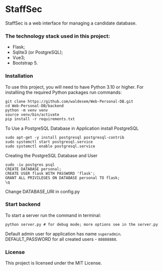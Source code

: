 # StaffSec

StaffSec is a web interface for managing a candidate database.

### The technology stack used in this project:

- Flask;
- Sqlite3 (or PostgreSQL);
- Vue3;
- Bootstrap 5.

### Installation

To use this project, you will need to have Python 3.10 or higher.
For installiing the required Python packages run commands:
```
git clone https://github.com/waldesem/Web-Personal-DB.git
cd Web-Personal-DB/backend
python -m venv venv
source venv/bin/activate
pip install -r requirements.txt
```
To Use a PostgreSQL Database in Application install PostgreSQL
```
sudo apt-get -y install postgresql postgresql-contrib
sudo systemctl start postgresql.service
sudo systemctl enable postgresql.service
```
Creating the PostgreSQL Database and User

```
sudo -iu postgres psql
CREATE DATABASE personal;
CREATE USER flask WITH PASSWORD 'flask';
GRANT ALL PRIVILEGES ON DATABASE personal TO flask;
\q
```
Change DATABASE_URI in config.py

### Start backend

To start a server run the command in terminal:
```
python server.py # for debug mode; more options see in the server.py
```
Default admin user for application has name `superadmin`.
DEFAULT_PASSWORD for all created users - `88888888`.

### License

This project is licensed under the MIT License.

